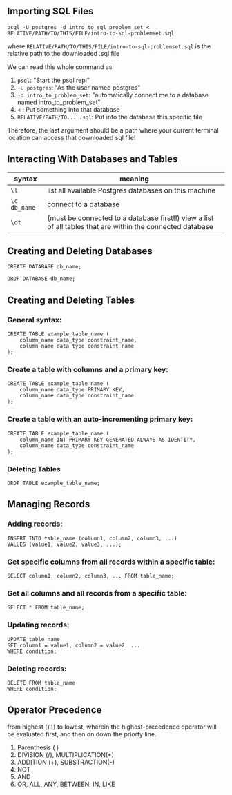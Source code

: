 
## **Importing SQL Files**

    psql -U postgres -d intro_to_sql_problem_set < RELATIVE/PATH/TO/THIS/FILE/intro-to-sql-problemset.sql

where `RELATIVE/PATH/TO/THIS/FILE/intro-to-sql-problemset.sql` is the relative path to the downloaded .sql file

We can read this whole command as
1. `psql`: "Start the psql repl"
2. `-U postgres`: "As the user named postgres"
3. `-d intro_to_problem_set`: "automatically connect me to a database named intro_to_problem_set"
4. `<` : Put something into that database
5. `RELATIVE/PATH/TO... .sql`: Put into the database this specific file

Therefore, the last argument should be a path where your current terminal location can access that downloaded sql file!

## **Interacting With Databases and Tables**

syntax | meaning
--- | ---
`\l` | list all available Postgres databases on this machine
`\c db_name` | connect to a database
`\dt` | (must be connected to a database first!!) view a list of all tables that are within the connected database

## **Creating and Deleting Databases**
    CREATE DATABASE db_name;

    DROP DATABASE db_name; 

## **Creating and Deleting Tables**

### General syntax:
    CREATE TABLE example_table_name (
        column_name data_type constraint_name,
        column_name data_type constraint_name
    );

### Create a table with columns and a primary key:
    CREATE TABLE example_table_name (
        column_name data_type PRIMARY KEY,
        column_name data_type constraint_name
    );

### Create a table with an auto-incrementing primary key:
    CREATE TABLE example_table_name (
        column_name INT PRIMARY KEY GENERATED ALWAYS AS IDENTITY,
        column_name data_type constraint_name
    );   

### Deleting Tables
    DROP TABLE example_table_name;

## **Managing Records**
### Adding records:
    INSERT INTO table_name (column1, column2, column3, ...)
    VALUES (value1, value2, value3, ...);

### Get specific columns from all records within a specific table:
    SELECT column1, column2, column3, ... FROM table_name;

### Get all columns and all records from a specific table:
    SELECT * FROM table_name;

### Updating records:
    UPDATE table_name
    SET column1 = value1, column2 = value2, ...
    WHERE condition;

### Deleting records:
    DELETE FROM table_name
    WHERE condition;

## **Operator Precedence**

from highest (`()`) to lowest, wherein the highest-precedence operator will be evaluated first, and then on down the priorty line.

1. Parenthesis ( )
2. DIVISION (/), MULTIPLICATION(*)
3. ADDITION (+), SUBSTRACTION(-)
4. NOT
5. AND
6. OR, ALL, ANY, BETWEEN, IN, LIKE